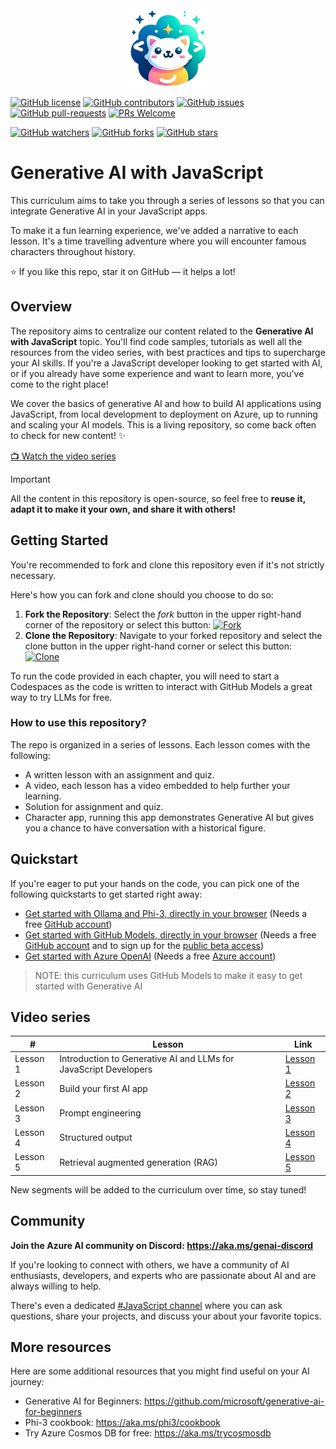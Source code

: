<div align="center"> 

<img src="./docs/images/logo.png" alt="" align="center" height="128" />

</div>

[![GitHub license](https://img.shields.io/github/license/microsoft/generative-ai-with-javascript.svg)](https://github.com/microsoft/generative-ai-with-javascript/blob/main/LICENSE)
[![GitHub contributors](https://img.shields.io/github/contributors/microsoft/generative-ai-with-javascript.svg)](https://github.com/microsoft/generative-ai-with-javascript/graphs/contributors/)
[![GitHub issues](https://img.shields.io/github/issues/microsoft/generative-ai-with-javascript.svg)](https://github.com/microsoft/generative-ai-with-javascript/issues/)
[![GitHub pull-requests](https://img.shields.io/github/issues-pr/microsoft/generative-ai-with-javascript.svg)](https://github.com/microsoft/generative-ai-with-javascript/pulls/)
[![PRs Welcome](https://img.shields.io/badge/PRs-welcome-brightgreen.svg?style=flat-square)](http://makeapullrequest.com)

[![GitHub watchers](https://img.shields.io/github/watchers/microsoft/generative-ai-with-javascript.svg?style=social&label=Watch)](https://github.com/microsoft/generative-ai-with-javascript/watchers/)
[![GitHub forks](https://img.shields.io/github/forks/microsoft/generative-ai-with-javascript.svg?style=social&label=Fork)](https://github.com/microsoft/generative-ai-with-javascript/network/)
[![GitHub stars](https://img.shields.io/github/stars/microsoft/generative-ai-with-javascript.svg?style=social&label=Star)](https://github.com/microsoft/generative-ai-with-javascript/stargazers/)

# Generative AI with JavaScript

This curriculum aims to take you through a series of lessons so that you can integrate Generative AI in your JavaScript apps. 

To make it a fun learning experience, we've added a narrative to each lesson. 
It's a time travelling adventure where you will encounter famous characters throughout history.


⭐ If you like this repo, star it on GitHub — it helps a lot!


## Overview

The repository aims to centralize our content related to the **Generative AI with JavaScript** topic. You'll find code samples, tutorials as well all the resources from the video series, with best practices and tips to supercharge your AI skills. If you're a JavaScript developer looking to get started with AI, or if you already have some experience and want to learn more, you've come to the right place!

We cover the basics of generative AI and how to build AI applications using JavaScript, from local development to deployment on Azure, up to running and scaling your AI models. This is a living repository, so come back often to check for new content! ✨

[📺 Watch the video series](https://aka.ms/genai-js)

> [!IMPORTANT]
> All the content in this repository is open-source, so feel free to **reuse it, adapt it to make it your own, and share it with others!**

## Getting Started

You're recommended to fork and clone this repository even if it's not strictly necessary. 

Here's how you can fork and clone should you choose to do so:

1. **Fork the Repository**: Select the _fork_ button in the upper right-hand corner of the repository or select this button:
   [![Fork](https://img.shields.io/badge/Fork-Repository-blue)](https://github.com/microsoft/generative-ai-with-javascript/fork)
2. **Clone the Repository**: Navigate to your forked repository and select the clone button in the upper right-hand corner or select this button: [![Clone](https://img.shields.io/badge/Clone-Repository-blue)](https://github.com/microsoft/generative-ai-with-javascript.git)

To run the code provided in each chapter, you will need to start a Codespaces as the code is written to interact with GitHub Models a great way to try LLMs for free.

### How to use this repository?

The repo is organized in a series of lessons. Each lesson comes with the following:

- A written lesson with an assignment and quiz.
- A video, each lesson has a video embedded to help further your learning.
- Solution for assignment and quiz.
- Character app, running this app demonstrates Generative AI but gives you a chance to have conversation with a historical figure.

## Quickstart

If you're eager to put your hands on the code, you can pick one of the following quickstarts to get started right away:

- [Get started with Ollama and Phi-3, directly in your browser](https://github.com/sinedied/ollama-javascript-playground#ollama-javascript-playground) (Needs a free [GitHub account](https://github.com/join))
- [Get started with GitHub Models, directly in your browser](https://github.com/Azure-Samples/github-models-javascript-playground) (Needs a free [GitHub account](https://github.com/join) and to sign up for the [public beta access](https://github.com/marketplace/models/waitlist/join))
- [Get started with Azure OpenAI](https://learn.microsoft.com/azure/ai-services/openai/chatgpt-quickstart?tabs=command-line%2Ctypescript%2Cpython-new&pivots=programming-language-javascript) (Needs a free [Azure account](https://azure.com/free))

> NOTE: this curriculum uses GitHub Models to make it easy to get started with Generative AI

## Video series

| # | Lesson | Link | 
| ---- | ----------- |----- |
| Lesson 1 | Introduction to Generative AI and LLMs for JavaScript Developers | [Lesson 1](./01-intro-to-genai)
| Lesson 2 | Build your first AI app | [Lesson 2](./02-first-ai-app) |
| Lesson 3 | Prompt engineering | [Lesson 3](./03-prompt-engineering) |
| Lesson 4 | Structured output | [Lesson 4](./04-structured-output) |
| Lesson 5 | Retrieval augmented generation (RAG) | [Lesson 5](./05-rag) |


New segments will be added to the curriculum over time, so stay tuned!

## Community

**Join the Azure AI community on Discord: https://aka.ms/genai-discord**

If you're looking to connect with others, we have a community of AI enthusiasts, developers, and experts who are passionate about AI and are always willing to help. 

There's even a dedicated [#JavaScript channel](https://discordapp.com/channels/1113626258182504448/1237357005555892225) where you can ask questions, share your projects, and discuss your about your favorite topics.

## More resources

Here are some additional resources that you might find useful on your AI journey:

- Generative AI for Beginners: https://github.com/microsoft/generative-ai-for-beginners
- Phi-3 cookbook: https://aka.ms/phi3/cookbook
- Try Azure Cosmos DB for free: https://aka.ms/trycosmosdb
